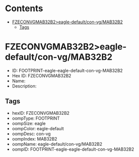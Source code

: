



Contents
========

* [FZECONVGMAB32B2>eagle-default/con-vg/MAB32B2](#fzeconvgmab32b2eagle-defaultcon-vgmab32b2)
	* [Tags](#tags)

# FZECONVGMAB32B2>eagle-default/con-vg/MAB32B2

- ID: FOOTPRINT-eagle-eagle-default-con-vg-MAB32B2
- Hex ID: FZECONVGMAB32B2
- Name: 
- Description: 

## Tags

- hexID: FZECONVGMAB32B2
- oompType: FOOTPRINT
- oompSize: eagle
- oompColor: eagle-default
- oompDesc: con-vg
- oompIndex: MAB32B2
- oompName: eagle-default/con-vg/MAB32B2
- oompID: FOOTPRINT-eagle-eagle-default-con-vg-MAB32B2
